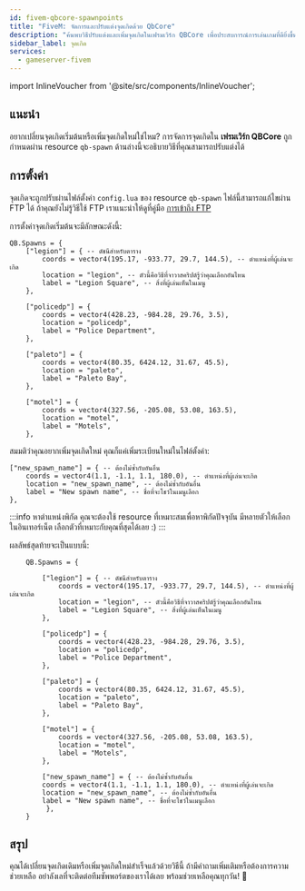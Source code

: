 ```yaml
---
id: fivem-qbcore-spawnpoints
title: "FiveM: จัดการและปรับแต่งจุดเกิดด้วย QbCore"
description: "ค้นพบวิธีปรับแต่งและเพิ่มจุดเกิดในเฟรมเวิร์ก QBCore เพื่อประสบการณ์การเล่นเกมที่ดียิ่งขึ้น → เรียนรู้เพิ่มเติมตอนนี้"
sidebar_label: จุดเกิด
services:
  - gameserver-fivem
---
```


import InlineVoucher from '@site/src/components/InlineVoucher';

## แนะนำ

อยากเปลี่ยนจุดเกิดเริ่มต้นหรือเพิ่มจุดเกิดใหม่ใช่ไหม? การจัดการจุดเกิดใน **เฟรมเวิร์ก QBCore** ถูกกำหนดผ่าน resource `qb-spawn` ด้านล่างนี้จะอธิบายวิธีที่คุณสามารถปรับแต่งได้

<InlineVoucher />

## การตั้งค่า

จุดเกิดจะถูกปรับผ่านไฟล์ตั้งค่า `config.lua` ของ resource `qb-spawn` ไฟล์นี้สามารถแก้ไขผ่าน FTP ได้ ถ้าคุณยังไม่รู้วิธีใช้ FTP เราแนะนำให้ดูที่คู่มือ [การเข้าถึง FTP](gameserver-ftpaccess.md)

การตั้งค่าจุดเกิดเริ่มต้นจะมีลักษณะดังนี้:

```
QB.Spawns = {
    ["legion"] = { -- ดัชนีสำหรับตาราง
        coords = vector4(195.17, -933.77, 29.7, 144.5), -- ตำแหน่งที่ผู้เล่นจะเกิด
        location = "legion", -- ตัวนี้คือวิธีที่จาวาสคริปต์รู้ว่าคุณเลือกอันไหน
        label = "Legion Square", -- สิ่งที่ผู้เล่นเห็นในเมนู
    },

    ["policedp"] = {
        coords = vector4(428.23, -984.28, 29.76, 3.5),
        location = "policedp",
        label = "Police Department",
    },

    ["paleto"] = {
        coords = vector4(80.35, 6424.12, 31.67, 45.5),
        location = "paleto",
        label = "Paleto Bay",
    },

    ["motel"] = {
        coords = vector4(327.56, -205.08, 53.08, 163.5),
        location = "motel",
        label = "Motels",
    },
```

สมมติว่าคุณอยากเพิ่มจุดเกิดใหม่ คุณก็แค่เพิ่มระเบียนใหม่ในไฟล์ตั้งค่า:

```
["new_spawn_name"] = { -- ต้องไม่ซ้ำกับอันอื่น
    coords = vector4(1.1, -1.1, 1.1, 180.0), -- ตำแหน่งที่ผู้เล่นจะเกิด
    location = "new_spawn_name", -- ต้องไม่ซ้ำกับอันอื่น
    label = "New spawn name", -- ชื่อที่จะโชว์ในเมนูเลือก
},
```

:::info หาตำแหน่งพิกัด
คุณจะต้องใช้ resource ที่เหมาะสมเพื่อหาพิกัดปัจจุบัน มีหลายตัวให้เลือกในอินเทอร์เน็ต เลือกตัวที่เหมาะกับคุณที่สุดได้เลย :)
:::

ผลลัพธ์สุดท้ายจะเป็นแบบนี้:

```
    QB.Spawns = {
    
        ["legion"] = { -- ดัชนีสำหรับตาราง
            coords = vector4(195.17, -933.77, 29.7, 144.5), -- ตำแหน่งที่ผู้เล่นจะเกิด
            location = "legion", -- ตัวนี้คือวิธีที่จาวาสคริปต์รู้ว่าคุณเลือกอันไหน
            label = "Legion Square", -- สิ่งที่ผู้เล่นเห็นในเมนู
        },
    
        ["policedp"] = {
            coords = vector4(428.23, -984.28, 29.76, 3.5),
            location = "policedp",
            label = "Police Department",
        },
    
        ["paleto"] = {
            coords = vector4(80.35, 6424.12, 31.67, 45.5),
            location = "paleto",
            label = "Paleto Bay",
        },
    
        ["motel"] = {
            coords = vector4(327.56, -205.08, 53.08, 163.5),
            location = "motel",
            label = "Motels",
        },
        
        ["new_spawn_name"] = { -- ต้องไม่ซ้ำกับอันอื่น
        coords = vector4(1.1, -1.1, 1.1, 180.0), -- ตำแหน่งที่ผู้เล่นจะเกิด
        location = "new_spawn_name", -- ต้องไม่ซ้ำกับอันอื่น
        label = "New spawn name", -- ชื่อที่จะโชว์ในเมนูเลือก
         },
    }
```




## สรุป

คุณได้เปลี่ยนจุดเกิดเดิมหรือเพิ่มจุดเกิดใหม่สำเร็จแล้วด้วยวิธีนี้ ถ้ามีคำถามเพิ่มเติมหรือต้องการความช่วยเหลือ อย่าลังเลที่จะติดต่อทีมซัพพอร์ตของเราได้เลย พร้อมช่วยเหลือคุณทุกวัน! 🙂

<InlineVoucher />